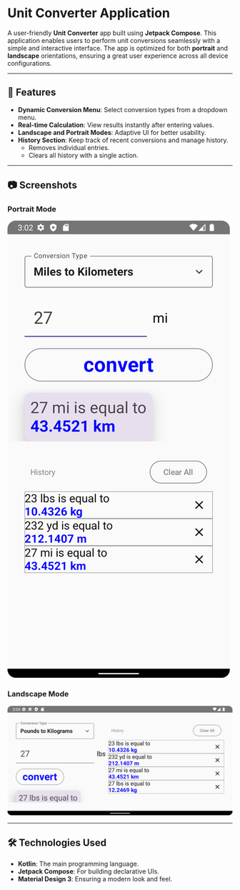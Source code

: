 # Unit Converter Application

A user-friendly **Unit Converter** app built using **Jetpack Compose**. This application enables users to perform unit conversions seamlessly with a simple and interactive interface. The app is optimized for both **portrait** and **landscape** orientations, ensuring a great user experience across all device configurations.

---

## 📑 Features

- **Dynamic Conversion Menu**: Select conversion types from a dropdown menu.
- **Real-time Calculation**: View results instantly after entering values.
- **Landscape and Portrait Modes**: Adaptive UI for better usability.
- **History Section**: Keep track of recent conversions and manage history.
  - Removes individual entries.
  - Clears all history with a single action.

---

## 📷 Screenshots

### Portrait Mode
![Portrait Mode Screenshot](Screenshot_20250121_150310.png)

### Landscape Mode
![Landscape Mode Screenshot](Screenshot_20250121_150429.png)

---

## 🛠️ Technologies Used

- **Kotlin**: The main programming language.
- **Jetpack Compose**: For building declarative UIs.
- **Material Design 3**: Ensuring a modern look and feel.
